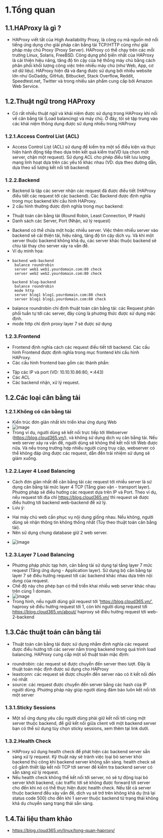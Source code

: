 # 1.Tổng quan
## 1.1.HAProxy là gì ?
- HAProxy viết tắt của High Availability Proxy, là công cụ mã nguồn mở nổi tiếng ứng dụng cho giải pháp cân bằng tải TCP/HTTP cũng như giải pháp máy chủ Proxy (Proxy Server). HAProxy có thể chạy trên các mỗi trường Linux, Solaris, FreeBSD. Công dụng phổ biến nhất của HAProxy là cải thiện hiệu năng, tăng độ tin cậy của hệ thống máy chủ bằng cách phân phối khối lượng công việc trên nhiều máy chủ (như Web, App, cơ sở dữ liệu). HAProxy hiện đã và đang được sử dụng bởi nhiều website lớn như GoDaddy, GitHub, Bitbucket, Stack Overflow, Reddit, Speedtest.net, Twitter và trong nhiều sản phẩm cung cấp bởi Amazon Web Service.
## 1.2.Thuật ngữ trong HAProxy
- Có rất nhiều thuật ngữ và khái niệm được sử dụng trong HAProxy khi nối về cân bằng tải (Load balancing) và máy chủ. Ở đây, tôi sẽ tập trung vào các khái niệm thông dụng được sử dụng nhiều trong HAProxy
### 1.2.1.Access Control List (ACL)
- Access Control List (ACL) sử dụng để kiểm tra một số điều kiện và thực hiện hành động tiếp theo dựa trên kết quả kiểm tra(VD lựa chọn một server, chặn một request). Sử dụng ACL cho phép điều tiết lưu lượng mạng linh hoạt dựa trên các yếu tố khác nhau (VD: dựa theo đường dẫn, dựa theo số lượng kết nối tới backend)
### 1.2.2.Backend
- Backend là tập các server nhận các request đã được điều tiết (HAProxy điều tiết các request tới các backend). Các Backend được định nghĩa trong mục backend khi cấu hình HAProxy.
- 2 cấu hình thường được định nghĩa trong mục backend:
+ Thuật toán cân bằng tải (Round Robin, Least Connection, IP Hash)
+ Danh sách các Server, Port (Nhận, xử lý request)
- Backend có thể chứa một hoặc nhiều server. Việc thêm nhiều server vào backend sẽ cải thiện tải, hiệu năng, tăng độ tin cậy dịch vụ. Và khi một server thuộc backend không khả dụ, các server khác thuộc backend sẽ chịu tải thay cho server xảy ra vấn đề.
- Ví dụ minh họa:
- ```
  backend web-backend
   balance roundrobin
   server web1 web1.yourdomain.com:80 check
   server web2 web2.yourdomain.com:80 check

  backend blog-backend
   balance roundrobin
   mode http
   server blog1 blog1.yourdomain.com:80 check
   server blog1 blog1.yourdomain.com:80 check
  ```
- balance roundrobin chỉ định thuật toán cân bằng tải: các Request phân phối tuần tự tới các server, đây cũng là phương thức được sử dụng mặc định.
- mode http chỉ định proxy layer 7 sẽ được sử dụng
### 1.2.3.Frontend
- Frontend định nghĩa cách các request điều tiết tới backend. Các cấu hình Frontend được định nghĩa trong mục frontend khi cấu hình HAProxy.
- Các cấu hình frontend bao gồm các thành phần:
+ Tập các IP và port (VD: 10.10.10.86:80, *:443)
+ Các ACL
+ Các backend nhận, xử lý request.

## 1.2.Các loại cân bằng tải
### 1.2.1.Không có cân bằng tải
- Kiến trúc đơn giản nhất khi triển khai ứng dụng Web
- ![image](https://github.com/user-attachments/assets/c851225f-840f-4447-a0f2-f19c360758b9)
- Trong ví dụ, người dùng sẽ kết nối trực tiếp tới Webserver (https://blog.cloud365.vn/), và không sử dụng dịch vụ cân bằng tải. Nếu web server xảy ra vấn đề, người dùng sẽ không thể kết nối tới Web được nữa. Và nếu trong trường hợp nhiều người cùng truy cập, webserver có thể không đáp ứng được các request, dẫn đến trải nhiệm sử dụng sẽ giảm xuống.
### 1.2.2.Layer 4 Load Balancing
- Cách đơn giản nhất để cân bằng tải các request tới nhiều server là sử dụng cân bằng tải mức layer 4 TCP (Tầng giao vận - transport layer). Phương pháp sẽ điều hướng các request dựa trên IP và Port. Theo ví dụ, nếu request tới địa chỉ https://blog.cloud365.vn/ thì request sẽ được điều hướng tới backend web-backend để xử lý.
- Lưu ý:
+ Hai máy chủ web cần phục vụ nội dung giống nhau. Nếu không, người dùng sẽ nhận thông tin không thống nhất (Tùy theo thuật toán cân bằng tải).
+ Nên sử dụng chung database giữ 2 web server.
- ![image](https://github.com/user-attachments/assets/1329bb82-9d92-463e-9e89-fdb6eb72b744)
### 1.2.3.Layer 7 Load Balancing
- Phương pháp phức tạp hơn, cân bằng tải sử dụng tại tầng layer 7 mức request (Tầng ứng dụng - Application layer). Sử dụng bộ cần bằng tại layer 7 sẽ điều hướng request tới các backend khác nhau dựa trên nội dung của request.
- Chế độ này cho phép bạn có thể triển khai nhiều web server khác nhau trên cùng 1 domain.
- ![image](https://github.com/user-attachments/assets/d71214c5-d095-465c-8640-4f18aa57fb7b)
- Trong hình, nếu người dùng gửi request tới ‘https://blog.cloud365.vn/’, haproxy sẽ điều hướng request tới 1, còn khi người dùng request tới https://blog.cloud365.vn/about/ haproxy sẽ điều hường request tới web-2-backend
## 1.3.Các thuật toán cân bằng tải
- Thuật toán cân bằng tải được sử dụng nhắm định nghĩa các request được điều hướng tới các server nằm trong backend trong quá trình load balancing. HAProxy cung cấp một số thuật toán mặc định:
+ roundrobin: các request sẽ được chuyển đến server theo lượt. Đây là thuật toán mặc định được sử dụng cho HAProxy
+ leastconn: các request sẽ được chuyển đến server nào có ít kết nối đến nó nhất
+ source: các request được chuyển đến server bằng các hash của IP người dùng. Phương pháp này giúp người dùng đảm bảo luôn kết nối tới một server
### 1.3.1.Sticky Sessions
- Một số ứng dụng yêu cầu người dùng phải giữ kết nối tới cùng một server thuộc backend, để giữ kết nối giữa client với một backend server bạn có thể sử dụng tùy chọn sticky sessions, xem thêm tại link dưới.
### 1.3.2.Health Check
- HAProxy sử dụng health check để phát hiện các backend server sẵn sàng xử lý request. Kỹ thuật này sẽ tránh việc loại bỏ server khỏi backend thủ công khi backend server không sẵn sàng. health check sẽ cố gắnh thiết lập kết nối TCP tới server để kiểm tra backend server có sẵn sàng xử lý request.
- Nếu health check không thể kết nối tới server, nó sẽ tự động loại bỏ server khởi backend, các traffic tới sẽ không được forward tới server cho đến khi nó có thể thực hiện được health check. Nếu tất cả server thuộc backend đều xảy vấn đề, dịch vụ sẽ trở trên không khả dụ (trả lại status code 500) cho đến khi 1 server thuộc backend từ trạng thái không khả dụ chuyển sang trạng thái sẵn sàng.
## 1.4.Tài liệu tham khảo 
- https://blog.cloud365.vn/linux/tong-quan-haproxy/
